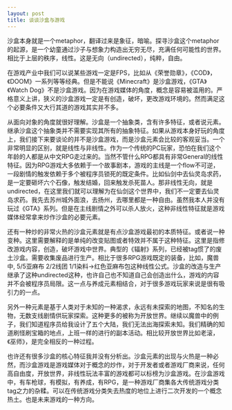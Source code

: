```yaml
---
layout: post
title: 谈谈沙盒与游戏
---
```


   沙盒本身就是一个metaphor，翻译过来是象征，暗喻。探寻沙盒这个metaphor的起源，是一个幼童通过沙子与想象力构造出无穷无尽，充满任何可能性的世界。相比于上层的秩序，线性。这是无向（undirected），纯粹，自由。
 
   在游戏产业中我们可以说某些游戏一定是FPS，比如从《荣誉勋章》，《COD》，《DOOM》一系列等等经典。但是不能说《Minecraft》是沙盒游戏，《GTA》《Watch Dog》不是沙盒游戏。因为在游戏媒体的角度，概念是容易被滥用的。严格意义上讲，狭义的沙盒游戏一定是有创造，破坏，更改游戏环境的。然而满足这个必要条件又大行其道的游戏其实并不多。
 
   从面向对象的角度就很好理解。沙盒是一个抽象类，含有许多特征，或者说元素。继承沙盒这个抽象类并不需要实现其所有的抽象特征。如果从游戏本身好玩的角度上，我们接下来要谈论的并不是沙盒游戏，而是沙盒元素会比较的客观妥当。一个非常明显的区别，就是线性与非线性。作为一个传统的PC玩家，恐怕在我们这个年龄的人都是从中文RPG走过来的。当然不管什么RPG都具有非常General的线性特征。因为RPG游戏大多依赖于一个故事剧本，游戏的主线是一个flow不可逆，一段剧情的触发依赖于多个被程序员锁死的既定条件。比如仙剑中去仙灵岛求药，是一定要砸坏六个石像，触发结婚，回来触发杀死苗人。那非线性无向，就是undirected，在这里我们就可以理解为在仙剑这个世界中，我们不一定要去仙灵岛求药。我先去苏州城外面浪，去扬州，去哪里都是一种自由。虽然我本人并没有玩过《GTA》系列。但是在主线剧情之外可以杀人放火，这种非线性特征就是游戏媒体经常拿来炒作沙盒的必要元素。
 
   还有一种炒的非常火热的沙盒元素就是有点沙盒游戏最初的本质特征。或者说一种变种。这里需要解释的是单纯的改变贴图或者特效并不属于这种特征。这里是指修改游戏内容，创造，破坏游戏中世界。典型的《辐射》系列，已经被tag惯了的废土沙盒。需要收集废品进行生产。相比于很多RPG游戏既定的装备，比如，魔兽中, 5/5亚麻布 2/2线团 1/1染料->红色亚麻布包这种线性公式。沙盒的改造与生产继承了这种undirected这种，也许自己也不知道自己会创造出什么，游戏的内容并不会被程序员局限。这一点与养成元素相结合，对于很多游戏玩家来说是很有吸引力的一点。
 
   另外一种元素是基于人类对于未知的一种渴求，永远有未探索的地图，不知名的生物，无数支线剧情供玩家探索。这种更多的被称为开放世界。继续以魔兽中的例子，我们知道程序员给我设计了五个大陆，我们无法出海探索未知。我们精确的知道刷怪刷宝箱的地点，上班一样的进行的副本活动。相比较开放世界比如老滚，《巫师》，是完全相反的一种过程。
 
   也许还有很多沙盒的核心特征我并没有分析出。沙盒元素的出现与火热是一种必然，而沙盒游戏是游戏媒体对于概念的炒作，对于开发者或者游戏厂商来说，任何高自由度，开放世界，非线性玩法丰富的游戏都可以标榜为沙盒游戏。在沙盒游戏中，有车枪球，有模拟，有养成，有RPG，是一种游戏厂商集各大传统游戏分类tag之力的杂糅。可以在传统游戏分类失去热度的地位上进行二次开发的一个概念热土。也是未来游戏的一种方向。</p>
 


